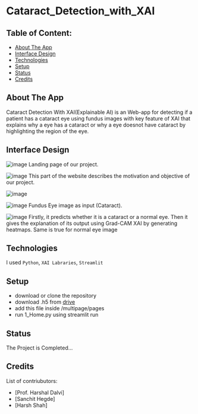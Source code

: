 # Cataract_Detection_with_XAI

## Table of Content:

- [About The App](#about-the-app)
- [Interface Design](#interface-design)
- [Technologies](#technologies)
- [Setup](#setup)
- [Status](#status)
- [Credits](#credits)


## About The App
Cataract Detection With XAI(Explainable AI) is an Web-app for detecting if a patient has a cataract eye using fundus images with key feature of XAI that explains why a eye has a cataract or why a eye doesnot have cataract by highlighting the region of the eye.

## Interface Design
 ![image](https://github.com/RutwikPatel13/Cataract_Detection_with_XAI/assets/65476005/81b3f49d-5370-4f54-ad90-6ce1c2b096ca)
Landing page of our project.

 ![image](https://github.com/RutwikPatel13/Cataract_Detection_with_XAI/assets/65476005/f596417d-76f5-4973-92b5-b0de78aab9bf)
This part of the website describes the motivation and objective of our project.

 ![image](https://github.com/RutwikPatel13/Cataract_Detection_with_XAI/assets/65476005/372c81e8-bff6-4626-8198-99572f0a253a)

![image](https://github.com/RutwikPatel13/Cataract_Detection_with_XAI/assets/65476005/f39a1add-9b07-495e-b181-f583e7839677)
Fundus Eye image as input (Cataract).

 ![image](https://github.com/RutwikPatel13/Cataract_Detection_with_XAI/assets/65476005/eff0e303-9603-4066-bb35-40df09afb015)
Firstly, it predicts whether it is a cataract or a normal eye. Then it gives the explanation of its output using Grad-CAM XAI by generating heatmaps.
Same is true for normal eye image

## Technologies
I used `Python`, `XAI Labraries`, `Streamlit`

## Setup
- download or clone the repository
- download .h5 from [drive](https://drive.google.com/file/d/1i_0mLAkRwUojQA-YOuPz52c1JP-9kiVw/view?usp=drive_link)
- add this file inside /multipage/pages
- run 1_Home.py using streamlit run <pathname>

## Status
The Project is Completed...

## Credits
List of contriubutors:
- [Prof. Harshal Dalvi]
- [Sanchit Hegde]
- [Harsh Shah]
